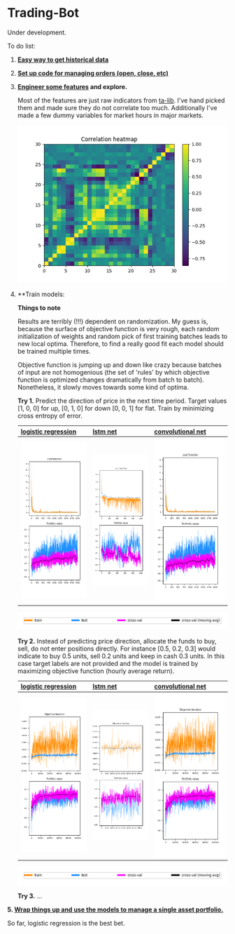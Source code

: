 # Trading-Bot

Under development.

To do list:

1. **[Easy way to get historical data](helpers/get_historical_data.py)**

2. **[Set up code for managing orders (open, close, etc)](helpers/oanda_api_helpers.py)**

3. **[Engineer some features](helpers/get_features.py) and explore.**

   Most of the features are just raw indicators from [ta-lib](https://github.com/mrjbq7/ta-lib). I've hand picked them and made sure they    do not correlate too much. Additionally I've made a few dummy variables for market hours in major markets. 

   <p align="center"> 
      <img src="/images/feature_heatmap.png">
   </p>

3. **Train models:

   **Things to note**
   
   Results are terribly (!!!) dependent on randomization. My guess is, because the surface of objective function is very rough, each random initialization of weights and random pick of first training batches leads to new local optima. Therefore, to find a really good fit each model should be trained multiple times.
   
   Objective function is jumping up and down like crazy because batches of input are not homogenious (the set of 'rules' by which objective function is optimized changes dramatically from batch to batch). Nonetheless, it slowly moves towards some kind of optima.

     **Try 1.** Predict the direction of price in the next time period. Target values [1, 0, 0] for up, [0, 1, 0] for down [0, 0, 1] for flat. Train by minimizing cross entropy of error.
     
   | [logistic regression](/train_logistic_regression_v1.py) | [lstm net](/train_lstm_v1.py) | [convolutional net](/train_cnn_v1.py) |
   | ------------------- | -------- | ----------------- |
   | <img src="/images/lr_v1_1.png"> | <img src="/images/lstm_v1_1.png"> | <img src="/images/lr_v1_1.png"> |
   
   <p align="center"> 
      <img src="/images/legend_one_fits_all.png">
   </p>
   
     **Try 2.** Instead of predicting price direction, allocate the funds to buy, sell, do not enter positions directly. For instance [0.5, 0.2, 0.3] would indicate to buy 0.5 units, sell 0.2 units and keep in cash 0.3 units. In this case target labels are not provided and the model is trained by maximizing objective function (hourly average return). 
   
   | [logistic regression](/train_logistic_regression_v2.py) | [lstm net](/train_lstm_v2.py) | [convolutional net](/train_cnn_v2.py) |
   | ------------------- | -------- | ----------------- |
   | <img src="/images/lr_v2_1.png"> | <img src="/images/lstm_v2_1.png"> | <img src="/images/lr_v2_1.png"> |
   
   <p align="center"> 
      <img src="/images/legend_one_fits_all.png">
   </p>
   
      **Try 3.** ...

**5. [Wrap things up and use the models to manage a single asset portfolio.](/main.py)**

   So far, logistic regression is the best bet. 

